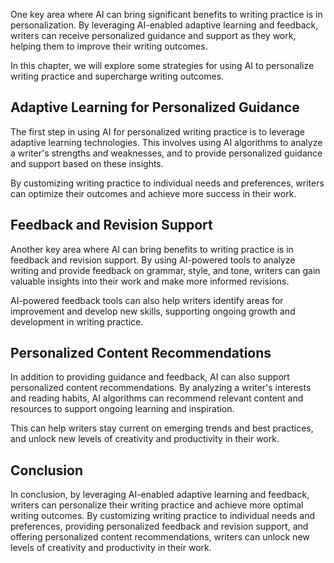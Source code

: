 
One key area where AI can bring significant benefits to writing practice is in personalization. By leveraging AI-enabled adaptive learning and feedback, writers can receive personalized guidance and support as they work, helping them to improve their writing outcomes.

In this chapter, we will explore some strategies for using AI to personalize writing practice and supercharge writing outcomes.

Adaptive Learning for Personalized Guidance
-------------------------------------------

The first step in using AI for personalized writing practice is to leverage adaptive learning technologies. This involves using AI algorithms to analyze a writer's strengths and weaknesses, and to provide personalized guidance and support based on these insights.

By customizing writing practice to individual needs and preferences, writers can optimize their outcomes and achieve more success in their work.

Feedback and Revision Support
-----------------------------

Another key area where AI can bring benefits to writing practice is in feedback and revision support. By using AI-powered tools to analyze writing and provide feedback on grammar, style, and tone, writers can gain valuable insights into their work and make more informed revisions.

AI-powered feedback tools can also help writers identify areas for improvement and develop new skills, supporting ongoing growth and development in writing practice.

Personalized Content Recommendations
------------------------------------

In addition to providing guidance and feedback, AI can also support personalized content recommendations. By analyzing a writer's interests and reading habits, AI algorithms can recommend relevant content and resources to support ongoing learning and inspiration.

This can help writers stay current on emerging trends and best practices, and unlock new levels of creativity and productivity in their work.

Conclusion
----------

In conclusion, by leveraging AI-enabled adaptive learning and feedback, writers can personalize their writing practice and achieve more optimal writing outcomes. By customizing writing practice to individual needs and preferences, providing personalized feedback and revision support, and offering personalized content recommendations, writers can unlock new levels of creativity and productivity in their work.

